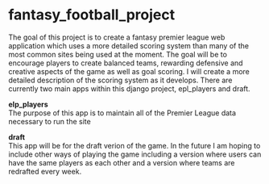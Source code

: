 # fantasy_football_project

The goal of this project is to create a fantasy premier league web application which uses a more detailed scoring system than many of the most common sites being used at the moment. The goal will be to encourage players to create balanced teams, rewarding defensive and creative aspects of the game as well as goal scoring. I will create a more detailed description of the scoring system as it develops. There are currently two main apps within this django project, epl_players and draft. 

<b> elp_players </b>    
The purpose of this app is to maintain all of the Premier League data necessary to run the site

<b> draft </b>    
This app will be for the draft verion of the game. In the future I am hoping to include other ways of playing the game including a version where users can have the same players as each other and a version where teams  are redrafted every week.  



